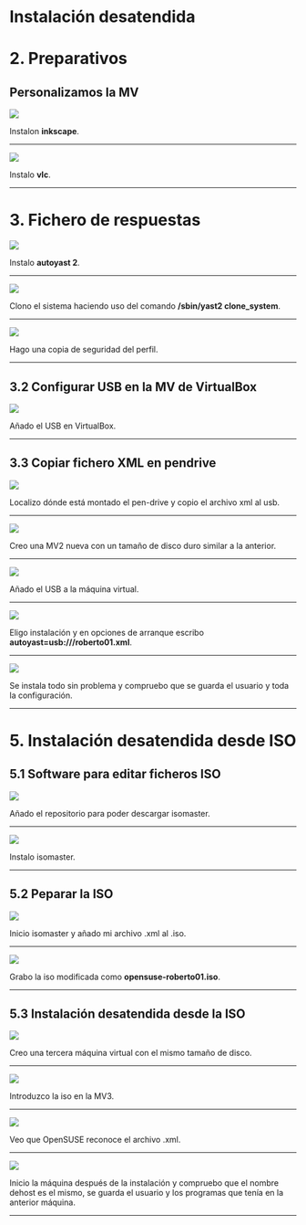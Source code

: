 # Instalación desatendida

# 2. Preparativos

## Personalizamos la MV

![](img/01.png)

Instalon **inkscape**.

---

![](img/02.png)

Instalo **vlc**.

---

# 3. Fichero de respuestas

![](img/03.png)

Instalo **autoyast 2**.

---

![](img/04.png)

Clono el sistema haciendo uso del comando **/sbin/yast2 clone_system**.

---

![](img/05.png)

Hago una copia de seguridad del perfil.

---

## 3.2 Configurar USB en la MV de VirtualBox

![](img/06.png)

Añado el USB en VirtualBox.

---

## 3.3 Copiar fichero XML en pendrive

![](img/07.png)

Localizo dónde está montado el pen-drive y copio el archivo xml al usb.

---

![](img/08.png)

Creo una MV2 nueva con un tamaño de disco duro similar a la anterior.

---

![](./img/09.png)

Añado el USB a la máquina virtual.

---

![](img/10.png)

Eligo instalación y en opciones de arranque escribo **autoyast=usb:///roberto01.xml**.

---

![](img/11.png)

Se instala todo sin problema y compruebo que se guarda el usuario y toda la configuración.

---

# 5. Instalación desatendida desde ISO

## 5.1 Software para editar ficheros ISO

![](img/12.png)

Añado el repositorio para poder descargar isomaster.

---

![](img/13.png)

Instalo isomaster.

---

## 5.2 Peparar la ISO

![](img/14.png)

Inicio isomaster y añado mi archivo .xml al .iso.

---

![](img/15.png)

Grabo la iso modificada como **opensuse-roberto01.iso**.

---

## 5.3 Instalación desatendida desde la ISO

![](img/16.png)

Creo una tercera máquina virtual con el mismo tamaño de disco.

---

![](img/17.png)

Introduzco la iso en la MV3.

---

![](img/18.png)

Veo que OpenSUSE reconoce el archivo .xml.

---

![](img/19.png)

Inicio la máquina después de la instalación y compruebo que el nombre dehost es el mismo, se guarda el usuario y los programas que tenía en la anterior máquina.

---
